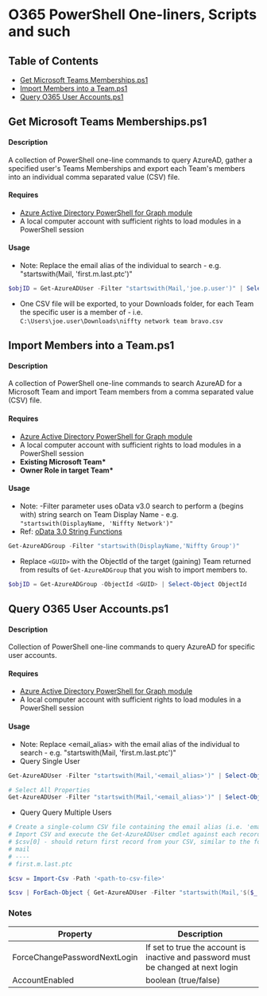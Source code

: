 # O365 PowerShell One-liners, Scripts and such

## Table of Contents
+ [Get Microsoft Teams Memberships.ps1](#GetTeamsMemberships)
+ [Import Members into a Team.ps1](#ImportTeamMembers)
+ [Query O365 User Accounts.ps1](#QueryO365UserAccounts)

## Get Microsoft Teams Memberships.ps1 <a name = "GetTeamsMemberships"></a>
#### Description
A collection of PowerShell one-line commands to query AzureAD, gather a specified user's Teams Memberships and export each Team's members into an individual comma separated value (CSV) file.

#### Requires 
 + [Azure Active Directory PowerShell for Graph module](https://docs.microsoft.com/en-us/powershell/module/azuread/?view=azureadps-2.0#azuread)
 + A local computer account with sufficient rights to load modules in a PowerShell session

#### Usage
+ Note: Replace the email alias of the individual to search - e.g. "startswith(Mail, 'first.m.last.ptc')"
```powershell
$objID = Get-AzureADUser -Filter "startswith(Mail,'joe.p.user')" | Select-Object ObjectId
```
+ One CSV file will be exported, to your Downloads folder, for each Team the specific user is a member of - i.e. `C:\Users\joe.user\Downloads\niffty network team bravo.csv`

## Import Members into a Team.ps1 <a name = "ImportTeamMembers"></a>
#### Description
A collection of PowerShell one-line commands to search AzureAD for a Microsoft Team and import Team members from a comma separated value (CSV) file.

#### Requires 
 + [Azure Active Directory PowerShell for Graph module](https://docs.microsoft.com/en-us/powershell/module/azuread/?view=azureadps-2.0#azuread)
 + A local computer account with sufficient rights to load modules in a PowerShell session
 + __Existing Microsoft Team*__
 + __Owner Role in target Team*__

#### Usage
+ Note: -Filter parameter uses oData v3.0 search to perform a (begins with) string search on Team Display Name - e.g. `"startswith(DisplayName, 'Niffty Network')"`
+ Ref: [oData 3.0 String Functions](https://www.odata.org/documentation/odata-version-3-0/odata-version-3-0-core-protocol/)
```powershell
Get-AzureADGroup -Filter "startswith(DisplayName,'Niffty Group')"
```
+ Replace `<GUID>` with the ObjectId of the target (gaining) Team returned from results of `Get-AzureADGroup` that you wish to import members to.
```powershell
$objID = Get-AzureADGroup -ObjectId <GUID> | Select-Object ObjectId
```


## Query O365 User Accounts.ps1 <a name = "QueryO365UserAccounts"></a>
#### Description
Collection of PowerShell one-line commands to query AzureAD for specific user accounts.

#### Requires 
 + [Azure Active Directory PowerShell for Graph module](https://docs.microsoft.com/en-us/powershell/module/azuread/?view=azureadps-2.0#azuread)
 + A local computer account with sufficient rights to load modules in a PowerShell session

#### Usage
+ Note: Replace <email_alias> with the email alias of the individual to search - e.g. "startswith(Mail, 'first.m.last.ptc')"
+ Query Single User

```powershell
Get-AzureADUser -Filter "startswith(Mail,'<email_alias>')" | Select-Object AccountEnabled, Department, MailNickName, Mail, UserType, @{l='ForceChangePasswordNextLogin';e={$_.PasswordProfile.ForceChangePasswordNextLogin}}

# Select All Properties
Get-AzureADUser -Filter "startswith(Mail,'<email_alias>')" | Select-Object *
```
+ Query Query Multiple Users

```powershell
# Create a single-column CSV file containing the email alias (i.e. 'email alias' is everything before the @ sign).
# Import CSV and execute the Get-AzureADUser cmdlet against each record
# $csv[0] - should return first record from your CSV, similar to the following
# mail
# ----
# first.m.last.ptc

$csv = Import-Csv -Path '<path-to-csv-file>'

$csv | ForEach-Object { Get-AzureADUser -Filter "startswith(Mail,'$($_.mail)')" | Select-Object @{l='ForceChangePasswordNextLogin';e={$_.PasswordProfile.ForceChangePasswordNextLogin}}, AccountEnabled, Department, MailNickName, Mail, UserType } | Out-GridView

```

### Notes
| Property | Description |
| ---- | ---- | 
| ForceChangePasswordNextLogin | If set to true the account is inactive and password must be changed at next login |
| AccountEnabled | boolean (true/false) |  

